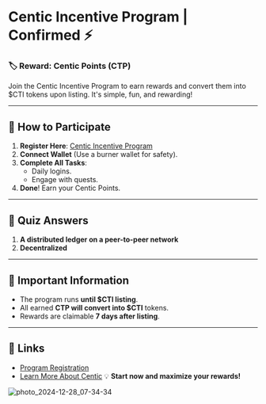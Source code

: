 # Centic Incentive Program | Confirmed ⚡️

### 🏷 Reward: **Centic Points (CTP)**  
Join the Centic Incentive Program to earn rewards and convert them into $CTI tokens upon listing. It's simple, fun, and rewarding!

---

## 🚀 How to Participate
1. **Register Here**: [Centic Incentive Program](https://centic.io/quests/daily?refferalCode=eJwFwYEBABAMA7CXqszmHNO5wfkSvIauptCYKpYH15bdLKqTx2E5QQ98_YILYg==)  
2. **Connect Wallet** (Use a burner wallet for safety).  
3. **Complete All Tasks**:
   - Daily logins.
   - Engage with quests.
4. **Done**! Earn your Centic Points.

---

## 📝 Quiz Answers  
1. **A distributed ledger on a peer-to-peer network**  
2. **Decentralized**

---

## 📌 Important Information
- The program runs **until $CTI listing**.  
- All earned **CTP will convert into $CTI** tokens.  
- Rewards are claimable **7 days after listing**.  

---

## 🔗 Links  
- [Program Registration](https://centic.io/quests/daily?refferalCode=eJwFwYEBABAMA7CXqszmHNO5wfkSvIauptCYKpYH15bdLKqTx2E5QQ98_YILYg==)  
- [Learn More About Centic](https://centic.io/quests/daily?refferalCode=eJwFwYEBABAMA7CXqszmHNO5wfkSvIauptCYKpYH15bdLKqTx2E5QQ98_YILYg==)
💡 **Start now and maximize your rewards!**

![photo_2024-12-28_07-34-34](https://github.com/user-attachments/assets/b7a5e387-4a63-455a-9c5e-31c98e8a9d10)


